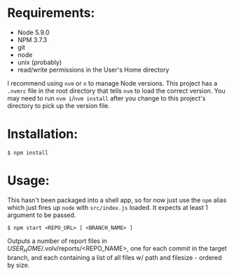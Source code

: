 # Requirements:

* Node 5.9.0
* NPM 3.7.3
* git
* node
* unix (probably)
* read/write permissions in the User's Home directory

I recommend using `nvm` or `n` to manage Node versions. This project has a `.nvmrc` file in the root directory that tells `nvm` to load the correct version. You may need to run `nvm i`/`nvm install` after you change to this project's directory to pick up the version file.

# Installation:

    $ npm install

# Usage:

This hasn't been packaged into a shell app, so for now just use the `npm` alias which just fires up `node` with `src/index.js` loaded. It expects at least 1 argument to be passed.

    $ npm start <REPO_URL> [ <BRANCH_NAME> ]

Outputs a number of report files in $USER_HOME$/.volv/reports/<REPO_NAME>, one for each commit in the target branch, and each containing a list of all files w/ path and filesize - ordered by size.
